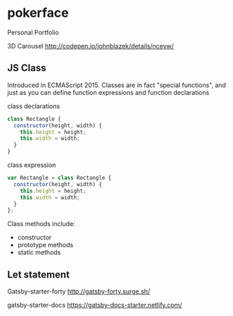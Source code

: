# pokerface
Personal Portfolio


3D Carousel http://codepen.io/johnblazek/details/nceyw/


## JS Class

Introduced in ECMAScript 2015. Classes are in fact "special functions", and 
just as you can define function expressions and function declarations

class declarations

```javascript
class Rectangle {
  constructor(height, width) {
    this.height = height;
    this.width = width;
  }
}
```

class expression

```javascript
var Rectangle = class Rectangle {
  constructor(height, width) {
    this.height = height;
    this.width = width;
  }
};
```

Class methods include:
 - constructor
 - prototype methods
 - static methods
 
## Let statement



Gatsby-starter-forty
http://gatsby-forty.surge.sh/

gatsby-starter-docs
https://gatsby-docs-starter.netlify.com/
